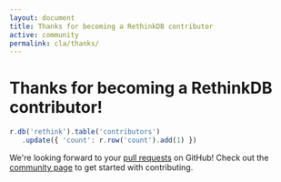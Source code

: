 ```yaml
---
layout: document
title: Thanks for becoming a RethinkDB contributor
active: community
permalink: cla/thanks/
---
```


# Thanks for becoming a RethinkDB contributor!

```javascript
r.db('rethink').table('contributors')
   .update({ 'count': r.row('count').add(1) })
```

We're looking forward to your [pull requests][1] on GitHub! Check out the
[community page][2] to get started with contributing.

[1]: https://github.com/rethinkdb/rethinkdb
[2]: /community
